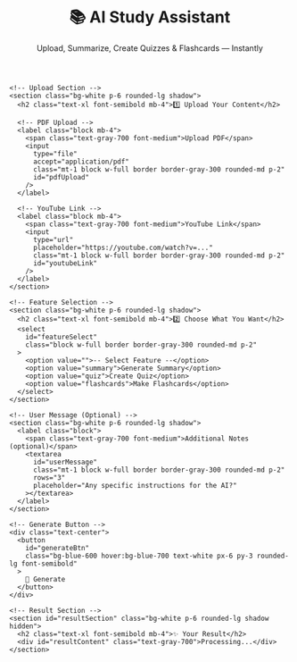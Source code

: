 <!DOCTYPE html>
<html lang="en">
<head>
  <meta charset="UTF-8" />
  <meta name="viewport" content="width=device-width, initial-scale=1.0"/>
  <title>AI Study Assistant</title>
  <script src="https://cdn.tailwindcss.com"></script>
</head>
<body class="bg-gray-50 text-gray-800 font-sans">

  <!-- Header -->
  <header class="bg-blue-600 text-white py-6 shadow">
    <div class="max-w-4xl mx-auto text-center">
      <h1 class="text-3xl font-bold">📚 AI Study Assistant</h1>
      <p class="mt-2">Upload, Summarize, Create Quizzes & Flashcards — Instantly</p>
    </div>
  </header>

  <!-- Main Content -->
  <main class="max-w-4xl mx-auto p-6 space-y-8">

    <!-- Upload Section -->
    <section class="bg-white p-6 rounded-lg shadow">
      <h2 class="text-xl font-semibold mb-4">1️⃣ Upload Your Content</h2>

      <!-- PDF Upload -->
      <label class="block mb-4">
        <span class="text-gray-700 font-medium">Upload PDF</span>
        <input
          type="file"
          accept="application/pdf"
          class="mt-1 block w-full border border-gray-300 rounded-md p-2"
          id="pdfUpload"
        />
      </label>

      <!-- YouTube Link -->
      <label class="block mb-4">
        <span class="text-gray-700 font-medium">YouTube Link</span>
        <input
          type="url"
          placeholder="https://youtube.com/watch?v=..."
          class="mt-1 block w-full border border-gray-300 rounded-md p-2"
          id="youtubeLink"
        />
      </label>
    </section>

    <!-- Feature Selection -->
    <section class="bg-white p-6 rounded-lg shadow">
      <h2 class="text-xl font-semibold mb-4">2️⃣ Choose What You Want</h2>
      <select
        id="featureSelect"
        class="block w-full border border-gray-300 rounded-md p-2"
      >
        <option value="">-- Select Feature --</option>
        <option value="summary">Generate Summary</option>
        <option value="quiz">Create Quiz</option>
        <option value="flashcards">Make Flashcards</option>
      </select>
    </section>

    <!-- User Message (Optional) -->
    <section class="bg-white p-6 rounded-lg shadow">
      <label class="block">
        <span class="text-gray-700 font-medium">Additional Notes (optional)</span>
        <textarea
          id="userMessage"
          class="mt-1 block w-full border border-gray-300 rounded-md p-2"
          rows="3"
          placeholder="Any specific instructions for the AI?"
        ></textarea>
      </label>
    </section>

    <!-- Generate Button -->
    <div class="text-center">
      <button
        id="generateBtn"
        class="bg-blue-600 hover:bg-blue-700 text-white px-6 py-3 rounded-lg font-semibold"
      >
        🚀 Generate
      </button>
    </div>

    <!-- Result Section -->
    <section id="resultSection" class="bg-white p-6 rounded-lg shadow hidden">
      <h2 class="text-xl font-semibold mb-4">✨ Your Result</h2>
      <div id="resultContent" class="text-gray-700">Processing...</div>
    </section>

  </main>

  <!-- Script -->
  <script>
    document.getElementById("generateBtn").addEventListener("click", function() {
      const feature = document.getElementById("featureSelect").value;
      const resultSection = document.getElementById("resultSection");
      const resultContent = document.getElementById("resultContent");

      if (!feature) {
        alert("Please select a feature first.");
        return;
      }

      resultSection.classList.remove("hidden");
      resultContent.textContent = "⏳ Generating " + feature + "... (demo mode)";

      // Simulate AI delay
      setTimeout(() => {
        if (feature === "summary") {
          resultContent.textContent = "📄 Here's your mock summary: Lorem ipsum dolor sit amet...";
        } else if (feature === "quiz") {
          resultContent.textContent = "📝 Sample Quiz:\n1. Question one?\n2. Question two?";
        } else if (feature === "flashcards") {
          resultContent.textContent = "💡 Flashcards:\n- Term 1: Definition\n- Term 2: Definition";
        }
      }, 1500);
    });
  </script>
</body>
</html>

